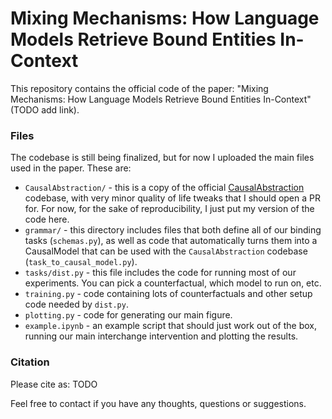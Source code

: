 # Mixing Mechanisms: How Language Models Retrieve Bound Entities In-Context
This repository contains the official code of the paper: "Mixing Mechanisms: How Language Models Retrieve Bound Entities In-Context" (TODO add link).

### Files
The codebase is still being finalized, but for now I uploaded the main files used in the paper. These are:
- `CausalAbstraction/` - this is a copy of the official [CausalAbstraction](https://github.com/atticusg/CausalAbstraction) codebase, with very minor quality of life tweaks that I should open a PR for. For now, for the sake of reproducibility, I just put my version of the code here.
- `grammar/` - this directory includes files that both define all of our binding tasks (`schemas.py`), as well as code that automatically turns them into a CausalModel that can be used with the `CausalAbstraction` codebase (`task_to_causal_model.py`).
- `tasks/dist.py` - this file includes the code for running most of our experiments. You can pick a counterfactual, which model to run on, etc.
- `training.py` - code containing lots of counterfactuals and other setup code needed by `dist.py`.
- `plotting.py` - code for generating our main figure.
- `example.ipynb` - an example script that should just work out of the box, running our main interchange intervention and plotting the results.

### Citation
Please cite as:
TODO
<!-- ```
@article{geva2021strategyqa,
  title = {{Did Aristotle Use a Laptop? A Question Answering Benchmark with Implicit Reasoning Strategies}},
  author = {Geva, Mor and Khashabi, Daniel and Segal, Elad and Khot, Tushar and Roth, Dan and Berant, Jonathan},
  journal = {Transactions of the Association for Computational Linguistics (TACL)},
  year = {2021},
}
``` -->

Feel free to contact if you have any thoughts, questions or suggestions.